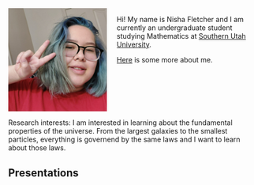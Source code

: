 
<html lang="en">
<head>
    <meta charset="UTF-8">
    <meta name="viewport" content="width=device-width, initial-scale=1.0">
    <title>Nisha Fletcher</title>
</head>
<body>
    <div style="display: flex; align-items: flex-start;">
        <img src="Headshot.jpg" alt="Nisha Fletcher" style="max-width: 200px; height: auto; margin-right: 20px;">
        <div>
            <p>Hi! My name is Nisha Fletcher and I am currently an undergraduate student studying Mathematics at <a href="https://www.suu.edu/math/">Southern Utah University</a>.</p>
            <p><a href="info.txt">Here</a> is some more about me.</p>
        </div>
    </div>
    <p>Research interests: I am interested in learning about the fundamental properties of the universe. From the largest galaxies to the smallest particles, everything is governend by the same laws and I want to learn about those laws.  </p>
    <h2>Presentations</h2>
</body>
</html>
